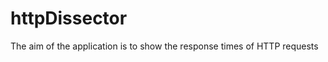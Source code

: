 httpDissector
=============

The aim of the application is to show the response times of HTTP requests